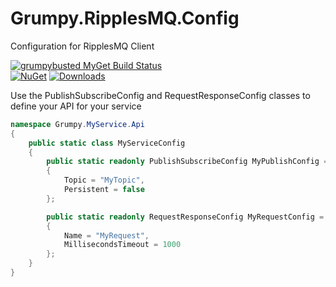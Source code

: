 # Grumpy.RipplesMQ.Config
Configuration for RipplesMQ Client

[![grumpybusted MyGet Build Status](https://www.myget.org/BuildSource/Badge/grumpybusted?identifier=fcb37c37-9355-4552-80d9-c158a1f99e50)](https://www.myget.org/feed/grumpybusted/package/nuget/Grumpy.RipplesMQ.Config)  
[![NuGet](https://img.shields.io/nuget/v/Grumpy.RipplesMQ.Config.svg)](https://www.nuget.org/packages/Grumpy.RipplesMQ.Config/)
[![Downloads](https://img.shields.io/nuget/dt/Grumpy.RipplesMQ.Config.svg)](https://www.nuget.org/packages/Grumpy.RipplesMQ.Config)

Use the PublishSubscribeConfig and RequestResponseConfig classes to define your API for your service

```csharp
namespace Grumpy.MyService.Api
{
    public static class MyServiceConfig
    {
        public static readonly PublishSubscribeConfig MyPublishConfig = new PublishSubscribeConfig
        {
            Topic = "MyTopic",
            Persistent = false
        };

        public static readonly RequestResponseConfig MyRequestConfig = new RequestResponseConfig
        {
            Name = "MyRequest", 
            MillisecondsTimeout = 1000
        };
    }
}
```
